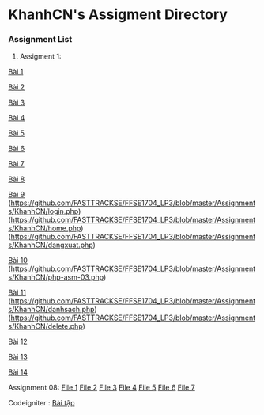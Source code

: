 # KhanhCN's Assigment Directory

### Assignment List	

1. Assigment 1: 

[Bài 1](https://github.com/FASTTRACKSE/FFSE1704_LP3/blob/master/Assignments/KhanhCN/bai1-asm.php)

[Bài 2](https://github.com/FASTTRACKSE/FFSE1704_LP3/blob/master/Assignments/KhanhCN/bai2.php)

[Bài 3](https://github.com/FASTTRACKSE/FFSE1704_LP3/blob/master/Assignments/KhanhCN/bai2-asm.php)

[Bài 4](https://github.com/FASTTRACKSE/FFSE1704_LP3/blob/master/Assignments/KhanhCN/bai3.php)

[Bài 5](https://github.com/FASTTRACKSE/FFSE1704_LP3/blob/master/Assignments/KhanhCN/bai3-asm.php)

[Bài 6](https://github.com/FASTTRACKSE/FFSE1704_LP3/blob/master/Assignments/KhanhCN/incauchao.php)

[Bài 7](https://github.com/FASTTRACKSE/FFSE1704_LP3/blob/master/Assignments/KhanhCN/shinhtron.php)

[Bài 8](https://github.com/FASTTRACKSE/FFSE1704_LP3/blob/master/Assignments/KhanhCN/thaythe.php)

[Bài 9](https://github.com/FASTTRACKSE/FFSE1704_LP3/blob/master/Assignments/KhanhCN/formlogin.php)
(https://github.com/FASTTRACKSE/FFSE1704_LP3/blob/master/Assignments/KhanhCN/login.php)
(https://github.com/FASTTRACKSE/FFSE1704_LP3/blob/master/Assignments/KhanhCN/home.php)
(https://github.com/FASTTRACKSE/FFSE1704_LP3/blob/master/Assignments/KhanhCN/dangxuat.php)

[Bài 10](https://github.com/FASTTRACKSE/FFSE1704_LP3/blob/master/Assignments/KhanhCN/php-asm-03a.php)
(https://github.com/FASTTRACKSE/FFSE1704_LP3/blob/master/Assignments/KhanhCN/php-asm-03.php)


[Bài 11](https://github.com/FASTTRACKSE/FFSE1704_LP3/blob/master/Assignments/KhanhCN/php-asm-04.php)
(https://github.com/FASTTRACKSE/FFSE1704_LP3/blob/master/Assignments/KhanhCN/danhsach.php)
(https://github.com/FASTTRACKSE/FFSE1704_LP3/blob/master/Assignments/KhanhCN/delete.php)


[Bài 12](https://github.com/FASTTRACKSE/FFSE1704_LP3/blob/master/Assignments/KhanhCN/sql-asm-05.php)

[Bài 13](https://github.com/FASTTRACKSE/FFSE1704_LP3/blob/master/Assignments/KhanhCN/sql-asm-06.php)

[Bài 14](https://github.com/FASTTRACKSE/FFSE1704_LP3/blob/master/Assignments/KhanhCN/sql-asm-07.php)


Assignment 08: 
[File 1](https://github.com/FASTTRACKSE/FFSE1704_LP3/blob/master/Assignments/KhanhCN/asm-08-index.php)
[File 2](https://github.com/FASTTRACKSE/FFSE1704_LP3/blob/master/Assignments/KhanhCN/asm-08-new.php)
[File 3](https://github.com/FASTTRACKSE/FFSE1704_LP3/blob/master/Assignments/KhanhCN/asm-08-function.php)
[File 4](https://github.com/FASTTRACKSE/FFSE1704_LP3/blob/master/Assignments/KhanhCN/asm-08-insert.php)
[File 5](https://github.com/FASTTRACKSE/FFSE1704_LP3/blob/master/Assignments/KhanhCN/asm-08-edit.php)
[File 6](https://github.com/FASTTRACKSE/FFSE1704_LP3/blob/master/Assignments/KhanhCN/asm-08-hienthi.php)
[File 7](https://github.com/FASTTRACKSE/FFSE1704_LP3/blob/master/Assignments/KhanhCN/asm-08-delete.php)


Codeigniter :
[Bài tập ](https://github.com/FASTTRACKSE/FFSE1704_LP3/blob/master/Assignments/KhanhCN/Battap-Codeigniter.php)






